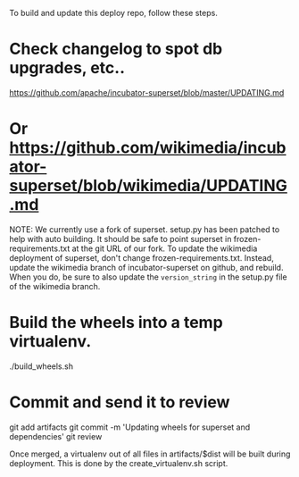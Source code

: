 To build and update this deploy repo, follow these steps.

  # Check changelog to spot db upgrades, etc..
  https://github.com/apache/incubator-superset/blob/master/UPDATING.md
  # Or https://github.com/wikimedia/incubator-superset/blob/wikimedia/UPDATING.md

NOTE:  We currently use a fork of superset. setup.py has
been patched to help with auto building.  It should be
safe to point superset in frozen-requirements.txt at
the git URL of our fork.  To update the wikimedia
deployment of superset, don't change frozen-requirements.txt.
Instead, update the wikimedia branch of incubator-superset
on github, and rebuild.  When you do, be sure to also
update the `version_string` in the setup.py file of the wikimedia branch.

  # Build the wheels into a temp virtualenv.
  ./build_wheels.sh

  # Commit and send it to review
  git add artifacts
  git commit -m 'Updating wheels for superset and dependencies'
  git review

Once merged, a virtualenv out of all files in artifacts/$dist will be
built during deployment. This is done by the create_virtualenv.sh script.
